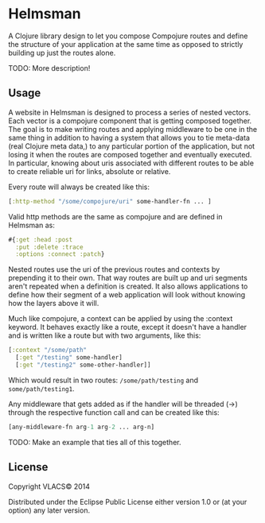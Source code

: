# Helmsman

A Clojure library design to let you compose Compojure routes and define the
structure of your application at the same time as opposed to strictly building
up just the routes alone.

TODO: More description!

## Usage

A website in Helmsman is designed to process a series of nested vectors. Each vector
is a compojure component that is getting composed together. The goal is to make
writing routes and applying middleware to be one in the same thing in addition to
having a system that allows you to tie meta-data (real Clojure meta data,) to
any particular portion of the application, but not losing it when the routes are
composed together and eventually executed. In particular, knowing about uris
associated with different routes to be able to create reliable uri for links,
absolute or relative.

Every route will always be created like this:
```clojure
[:http-method "/some/compojure/uri" some-handler-fn ... ]
```

Valid http methods are the same as compojure and are defined in Helmsman as:
```clojure
#{:get :head :post
  :put :delete :trace
  :options :connect :patch}
```

Nested routes use the uri of the previous routes and contexts by prepending it
to their own. That way routes are built up and uri segments aren't repeated when
a definition is created. It also allows applications to define how their segment
of a web application will look without knowing how the layers above it will.

Much like compojure, a context can be applied by using the :context keyword. It
behaves exactly like a route, except it doesn't have a handler and is written
like a route but with two arguments, like this:
```clojure
[:context "/some/path"
  [:get "/testing" some-handler]
  [:get "/testing2" some-other-handler]]
```

Which would result in two routes: ```/some/path/testing``` and
```some/path/testing1```.

Any middleware that gets added as if the handler will be threaded (->) through the respective
function call and can be created like this:
```clojure
[any-middleware-fn arg-1 arg-2 ... arg-n]
```

TODO: Make an example that ties all of this together.

## License

Copyright VLACS© 2014

Distributed under the Eclipse Public License either version 1.0 or (at
your option) any later version.
